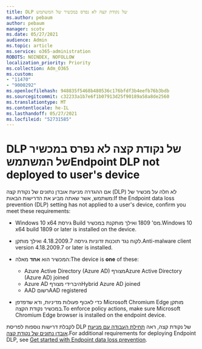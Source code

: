 ```yaml
---
title: DLP של נקודת קצה לא נפרס במכשיר של המשתמש
ms.author: pebaum
author: pebaum
manager: scotv
ms.date: 05/27/2021
audience: Admin
ms.topic: article
ms.service: o365-administration
ROBOTS: NOINDEX, NOFOLLOW
localization_priority: Priority
ms.collection: Adm_O365
ms.custom:
- "11470"
- "9000292"
ms.openlocfilehash: 948835f5468b480536c176bfdf3b4eefb76b3bdb
ms.sourcegitcommit: c32233a1b7e6f1b07913d25f90189a58a8de2560
ms.translationtype: MT
ms.contentlocale: he-IL
ms.lasthandoff: 05/27/2021
ms.locfileid: "52731585"
---
```

# <a name="endpoint-dlp-not-deployed-to-users-device"></a><span data-ttu-id="3794f-102">DLP של נקודת קצה לא נפרס במכשיר של המשתמש</span><span class="sxs-lookup"><span data-stu-id="3794f-102">Endpoint DLP not deployed to user's device</span></span>

<span data-ttu-id="3794f-103">אם ההגדרה מניעת אובדן נתונים של נקודת קצה (DLP) לא חלה על מכשיר של משתמש, אשר שאתה מביע את הדרישות הבאות:</span><span class="sxs-lookup"><span data-stu-id="3794f-103">If the Endpoint data loss prevention (DLP) setting has not applied to a user's device, confirm you meet these requirements:</span></span>

- <span data-ttu-id="3794f-104">Windows 10 x64 גירסת Build מס' 1809 ואילך מותקנת במכשיר.</span><span class="sxs-lookup"><span data-stu-id="3794f-104">Windows 10 x64 build 1809 or later is installed on the device.</span></span>
- <span data-ttu-id="3794f-105">לקוח נגד תוכנות זדוניות גירסה 4.18.2009.7 ואילך מותקן.</span><span class="sxs-lookup"><span data-stu-id="3794f-105">Anti-malware client version 4.18.2009.7 or later is installed.</span></span>
- <span data-ttu-id="3794f-106">המכשיר הוא **אחד** מאלה:</span><span class="sxs-lookup"><span data-stu-id="3794f-106">The device is **one** of these:</span></span>
    
    - <span data-ttu-id="3794f-107">Azure Active Directory (Azure AD) מצורף</span><span class="sxs-lookup"><span data-stu-id="3794f-107">Azure Active Directory (Azure AD) joined</span></span>
    - <span data-ttu-id="3794f-108">Azure AD היברידי מצורף</span><span class="sxs-lookup"><span data-stu-id="3794f-108">Hybrid Azure AD joined</span></span>
    - <span data-ttu-id="3794f-109">AAD רשום</span><span class="sxs-lookup"><span data-stu-id="3794f-109">AAD registered</span></span>

- <span data-ttu-id="3794f-110">כדי לאכוף פעולות מדיניות, ודא שדפדפן Microsoft Chromium Edge מותקן במכשיר נקודת הקצה.</span><span class="sxs-lookup"><span data-stu-id="3794f-110">To enforce policy actions, make sure Microsoft Chromium Edge browser is installed on the endpoint device.</span></span>

<span data-ttu-id="3794f-111">לקבלת דרישות נוספות לפריסת DLP של נקודת קצה, ראה [תחילת העבודה עם מניעת אובדן נתונים של נקודת קצה](/microsoft-365/compliance/endpoint-dlp-getting-started#prepare-your-endpoints).</span><span class="sxs-lookup"><span data-stu-id="3794f-111">For additional requirements for deploying Endpoint DLP, see [Get started with Endpoint data loss prevention](/microsoft-365/compliance/endpoint-dlp-getting-started#prepare-your-endpoints).</span></span>